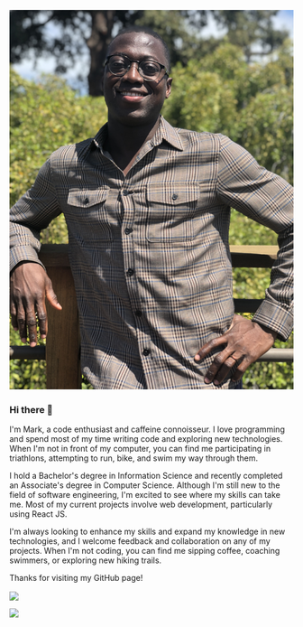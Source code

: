 [![Header](https://raw.githubusercontent.com/MarkOfosu/MarkOfosu/main/IMG_1476.JPG "Header")](https://best-clothing.netlify.app/)

### Hi there 👋

I'm Mark, a code enthusiast and caffeine connoisseur. I love programming and spend most of my time writing code and exploring new technologies. When I'm not in front of my computer, you can find me participating in triathlons, attempting to run, bike, and swim my way through them.

I hold a Bachelor's degree in Information Science and recently completed an Associate's degree in Computer Science. Although I'm still new to the field of software engineering, I'm excited to see where my skills can take me. Most of my current projects involve web development, particularly using React JS.

I'm always looking to enhance my skills and expand my knowledge in new technologies, and I welcome feedback and collaboration on any of my projects. When I'm not coding, you can find me sipping coffee, coaching swimmers, or exploring new hiking trails.

Thanks for visiting my GitHub page!

<img align="center" src="https://github-readme-stats.vercel.app/api?username=MarkOfosu&show_icons=true&theme=radical" />

![](https://img.shields.io/badge/<WORD_ON_LEFT>-<WORD_ON_RIGHT>-informational?style=flat&logo=data:image/svg%2bxml;base64,<BASE64_DATA>)
